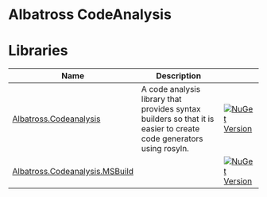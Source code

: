 # Albatross CodeAnalysis

# Libraries
|Name|Description||
|-|-|-|
|[Albatross.Codeanalysis](./Albatross.CodeAnalysis/)|A code analysis library that provides syntax builders so that it is easier to create code generators using rosyln.|[![NuGet Version](https://img.shields.io/nuget/v/Albatross.Codeanalysis)](https://www.nuget.org/packages/Albatross.Codeanalysis)|
|[Albatross.Codeanalysis.MSBuild](./Albatross.CodeAnalysis.MSBuild/)||[![NuGet Version](https://img.shields.io/nuget/v/Albatross.Codeanalysis.MSBuild)](https://www.nuget.org/packages/Albatross.Codeanalysis.MSBuild)|

